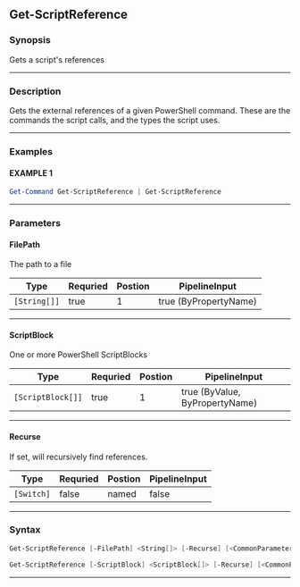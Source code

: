 
Get-ScriptReference
-------------------
### Synopsis
Gets a script's references

---
### Description

Gets the external references of a given PowerShell command.  These are the commands the script calls, and the types the script uses.

---
### Examples
#### EXAMPLE 1
```PowerShell
Get-Command Get-ScriptReference | Get-ScriptReference
```

---
### Parameters
#### **FilePath**

The path to a file



|Type            |Requried|Postion|PipelineInput        |
|----------------|--------|-------|---------------------|
|```[String[]]```|true    |1      |true (ByPropertyName)|
---
#### **ScriptBlock**

One or more PowerShell ScriptBlocks



|Type                 |Requried|Postion|PipelineInput                 |
|---------------------|--------|-------|------------------------------|
|```[ScriptBlock[]]```|true    |1      |true (ByValue, ByPropertyName)|
---
#### **Recurse**

If set, will recursively find references.



|Type          |Requried|Postion|PipelineInput|
|--------------|--------|-------|-------------|
|```[Switch]```|false   |named  |false        |
---
### Syntax
```PowerShell
Get-ScriptReference [-FilePath] <String[]> [-Recurse] [<CommonParameters>]
```
```PowerShell
Get-ScriptReference [-ScriptBlock] <ScriptBlock[]> [-Recurse] [<CommonParameters>]
```
---


